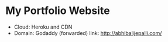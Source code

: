 # My Portfolio Website
 - Cloud: Heroku and CDN
 - Domain: Godaddy (forwarded)
 link: http://abhibalijepalli.com/
